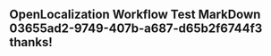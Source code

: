 <properties
ms.topic="hero-topic"
ms.test1="hero-topic"
ms.test2="test"/>

## OpenLocalization Workflow Test MarkDown 03655ad2-9749-407b-a687-d65b2f6744f3 thanks!
